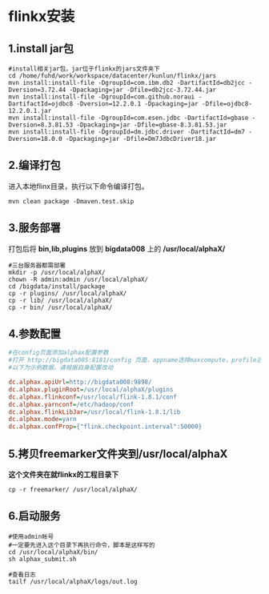 flinkx安装
================================================================================
## 1.install jar包
```shell
#install相关jar包，jar位于flinkx的jars文件夹下
cd /home/fuhd/work/workspace/datacenter/kunlun/flinkx/jars
mvn install:install-file -DgroupId=com.ibm.db2 -DartifactId=db2jcc -Dversion=3.72.44 -Dpackaging=jar -Dfile=db2jcc-3.72.44.jar
mvn install:install-file -DgroupId=com.github.noraui -DartifactId=ojdbc8 -Dversion=12.2.0.1 -Dpackaging=jar -Dfile=ojdbc8-12.2.0.1.jar
mvn install:install-file -DgroupId=com.esen.jdbc -DartifactId=gbase -Dversion=8.3.81.53 -Dpackaging=jar -Dfile=gbase-8.3.81.53.jar
mvn install:install-file -DgroupId=dm.jdbc.driver -DartifactId=dm7 -Dversion=18.0.0 -Dpackaging=jar -Dfile=Dm7JdbcDriver18.jar
```

## 2.编译打包
进入本地flinx目录，执行以下命令编译打包。
```shell
mvn clean package -Dmaven.test.skip
```

## 3.服务部署
打包后将 **bin,lib,plugins** 放到 **bigdata008** 上的 **/usr/local/alphaX/**
```shell
#三台服务器都需部署
mkdir -p /usr/local/alphaX/
chown -R admin:admin /usr/local/alphaX/
cd /bigdata/install/package
cp -r plugins/ /usr/local/alphaX/
cp -r lib/ /usr/local/alphaX/
cp -r bin/ /usr/local/alphaX/
```

## 4.参数配置
```ini
#在config页面添加alphax配置参数
#打开 http://bigdata005:8181/config 页面，appname选择maxcompute，profile选择生产环境，添加以下内容
#以下为示例数据，请根据自身配置改动

dc.alphax.apiUrl=http://bigdata008:9898/
dc.alphax.pluginRoot=/usr/local/alphaX/plugins
dc.alphax.flinkconf=/usr/local/flink-1.8.1/conf
dc.alphax.yarnconf=/etc/hadoop/conf
dc.alphax.flinkLibJar=/usr/local/flink-1.8.1/lib
dc.alphax.mode=yarn
dc.alphax.confProp={"flink.checkpoint.interval":50000}
```

## 5.拷贝freemarker文件夹到/usr/local/alphaX
**这个文件夹在就flinkx的工程目录下**
```shell
cp -r freemarker/ /usr/local/alphaX/
```

## 6.启动服务
```shell
#使用admin帐号
#一定要先进入这个目录下再执行命令，脚本是这样写的
cd /usr/local/alphaX/bin/
sh alphax_submit.sh

#查看日志
tailf /usr/local/alphaX/logs/out.log
```
